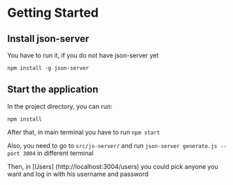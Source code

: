 # Getting Started

## Install json-server

You have to run it, if you do not have json-server yet

```npm install -g json-server```

## Start the application

In the project directory, you can run:

```npm install```

After that, in main terminal you have to run `npm start`

Also, you need to go to `src/js-server/` and run `json-server generate.js --port 3004` in different terminal

Then, in [Users] (http://localhost:3004/users) you could pick anyone you want and log in with his username and password
